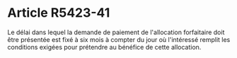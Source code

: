 # Article R5423-41

  
Le délai dans lequel la demande de paiement de l'allocation forfaitaire doit être présentée est fixé à six mois à compter du jour où l'intéressé remplit les conditions exigées pour prétendre au bénéfice de cette allocation.